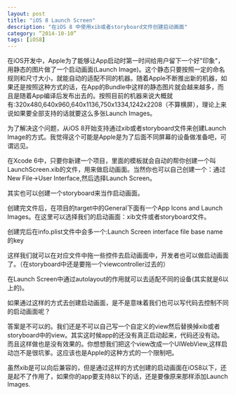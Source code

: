 ```yaml
---
layout: post
title: "iOS 8 Launch Screen"
description: "在iOS 8 中使用xib或者storyboard文件创建启动画面"
category: “2014-10-10”
tags: [iOS8]
---
```



在iOS开发中，Apple为了能够让App启动时第一时间给用户留下一个好"印象"，用静态的图片做了一个启动画面(Launch Image)。这个静态只要按照一定的命名规则和尺寸大小，就能自动的适配不同的机器。随着Apple不断推出新的机器，如果还是按照这种方式的话，在App的Bundle中这样的静态图片就会越来越多，而且是随着App编译后发布出去的。按照目前的机器来说大概就有:320x480,640x960,640x1136,750x1334,1242x2208（不算横屏），理论上来说如果要全部支持的话就要这么多张Launch Images。


为了解决这个问题，从iOS 8开始支持通过xib或者storyboard文件来创建Launch Image的方式。我觉得这个可能是Apple是为了后面不同屏幕的设备做准备吧，可谓远见。

在Xcode 6中，只要你新建一个项目，里面的模板就会自动的帮你创建一个叫LaunchScreen.xib的文件，用来做启动画面。当然你也可以自己创建一个：通过New File->User Interface,然后选择Launch Screen。

其实也可以创建一个storyboard来当作启动画面。

创建完文件后，在项目的target中的General下面有一个App Icons and Launch Images。在这里可以选择我们的启动画面：xib文件或者storyboard文件。

创建完后在info.plist文件中会多一个:Launch Screen interface file base name 的key

这样我们就可以在对应文件中拖一些控件去启动画面中，开发者也可以做启动画面了。（在storyboard中还是要拖一个viewcontroller过去的）

在Launch Screen中通过autolayout的作用就可以去适配不同的设备(其实就是6以上的)。

如果通过这样的方式去创建启动画面，是不是意味着我们也可以写代码去控制不同的启动画面呢？

答案是不可以的。我们还是不可以自己写一个自定义的view然后替换掉xib或者storyboard中的view。其实这时候app的还没有真正启动起来，代码还没有动。而且这样做也是没有效果的。你想想我们把这个view改成一个UIWebView,这样启动岂不是很坑爹。这应该也是Apple的这种方式的一个限制吧。


虽然xib是可以向后兼容的，但是通过这样的方式创建的启动画面在iOS8以下，还是起不了作用了，如果你的app要支持8以下的话，还是要像原来那样添加Launch Images.
